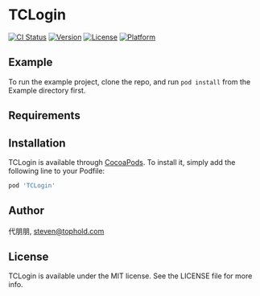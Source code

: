 # TCLogin

[![CI Status](https://img.shields.io/travis/代朋朋/TCLogin.svg?style=flat)](https://travis-ci.org/代朋朋/TCLogin)
[![Version](https://img.shields.io/cocoapods/v/TCLogin.svg?style=flat)](https://cocoapods.org/pods/TCLogin)
[![License](https://img.shields.io/cocoapods/l/TCLogin.svg?style=flat)](https://cocoapods.org/pods/TCLogin)
[![Platform](https://img.shields.io/cocoapods/p/TCLogin.svg?style=flat)](https://cocoapods.org/pods/TCLogin)

## Example

To run the example project, clone the repo, and run `pod install` from the Example directory first.

## Requirements

## Installation

TCLogin is available through [CocoaPods](https://cocoapods.org). To install
it, simply add the following line to your Podfile:

```ruby
pod 'TCLogin'
```

## Author

代朋朋, steven@tophold.com

## License

TCLogin is available under the MIT license. See the LICENSE file for more info.
